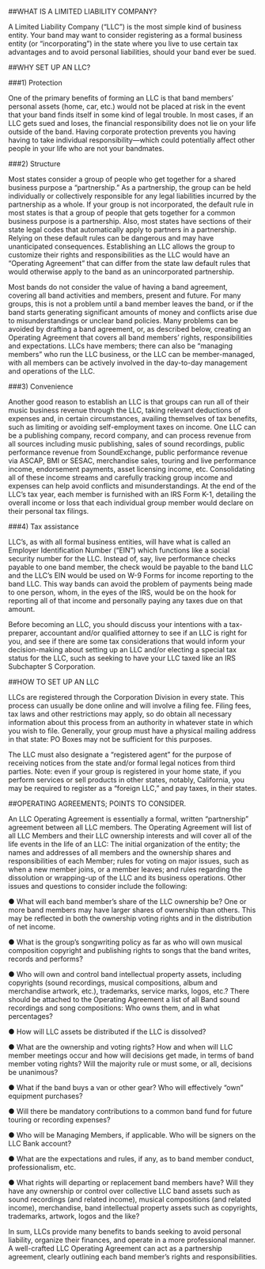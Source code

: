 ##WHAT IS A LIMITED LIABILITY COMPANY?

A Limited Liability Company (“LLC”) is the most simple kind of business entity. Your band may want to consider registering as a formal business entity (or “incorporating”) in the state where you live to use certain tax advantages and to avoid personal liabilities, should your band ever be sued.

##WHY SET UP AN LLC?

###1) Protection

One of the primary benefits of forming an LLC is that band members’ personal assets (home, car, etc.) would not be placed at risk in the event that your band finds itself in some kind of legal trouble. In most cases, if an LLC gets sued and loses, the financial responsibility does not lie on your life outside of the band. Having corporate protection prevents you having having to take individual responsibility—which could potentially affect other people in your life who are not your bandmates.

###2) Structure

Most states consider a group of people who get together for a shared business purpose a “partnership.”
As a partnership, the group can be held individually or collectively responsible for any legal liabilities incurred by the partnership as a whole.  If your group is not incorporated, the default rule in most states is that a group of people that gets together for a common business purpose is a partnership. Also, most states have sections of their state legal codes that automatically apply to partners in a partnership. Relying on these default rules can be dangerous and may have unanticipated consequences. Establishing an LLC allows the group to customize their rights and responsibilities as the LLC would have an “Operating Agreement” that can differ from the state law default rules that would otherwise apply to the band as an unincorporated partnership.

Most bands do not consider the value of having a band agreement, covering all band activities and members, present and future. For many groups, this is not a problem until a band member leaves the band, or if the band starts generating significant amounts of money and conflicts arise due to misunderstandings or unclear band policies. Many problems can be avoided by drafting a band agreement, or, as described below, creating an Operating Agreement that covers all band members’ rights, responsibilities and expectations. LLCs have members; there can also be “managing members” who run the LLC business, or the LLC can be member-managed, with all members can be actively involved in the day-to-day management and operations of the LLC.

###3) Convenience

Another good reason to establish an LLC is that groups can run all of their music business revenue through the LLC, taking relevant deductions of expenses and, in certain circumstances, availing themselves of tax benefits, such as limiting or avoiding self-employment taxes on income. One LLC can be a publishing company, record company, and can process revenue from all sources including music publishing, sales of sound recordings, public performance revenue from SoundExchange, public performance revenue via ASCAP, BMI or SESAC, merchandise sales, touring and live performance income, endorsement payments, asset licensing income, etc.  Consolidating all of these income streams and carefully tracking group income and expenses can help avoid conflicts and misunderstandings.  At the end of the LLC’s tax year, each member is furnished with an IRS Form K-1, detailing the overall income or loss that each individual group member would declare on their personal tax filings.

###4) Tax assistance

LLC’s, as with all formal business entities, will have what is called an Employer Identification Number (“EIN”) which functions like a social security number for the LLC. Instead of, say, live performance checks payable to one band member, the check would be payable to the band LLC and the LLC’s EIN would be used on W-9 Forms for income reporting to the band LLC. This way bands can avoid the problem of payments being made to one person, whom, in the eyes of the IRS, would be on the hook for reporting all of that income and personally paying any taxes due on that amount.

Before becoming an LLC, you should discuss your intentions with a tax-preparer, accountant and/or qualified attorney to see if an LLC is right for you, and see if there are some tax considerations that would inform your decision-making about setting up an LLC and/or electing a special tax status for the LLC, such as seeking to have your LLC taxed like an IRS Subchapter S Corporation.

##HOW TO SET UP AN LLC

LLCs are registered through the Corporation Division in every state. This process can usually be done online and will involve a filing fee. Filing fees, tax laws and other restrictions may apply, so do obtain all necessary information about this process from an authority in whatever state in which you wish to file. Generally, your group must have a physical mailing address in that state: PO Boxes may not be sufficient for this purposes.

The LLC must also designate a “registered agent” for the purpose of receiving notices from the state and/or formal legal notices from third parties. Note: even if your group is registered in your home state, if you perform services or sell products in other states, notably, California, you may be required to register as a “foreign LLC,” and pay taxes, in their states.  

##OPERATING AGREEMENTS; POINTS TO CONSIDER.

An LLC Operating Agreement is essentially a formal, written “partnership” agreement between all LLC members. The Operating Agreement will list of all LLC Members and their LLC ownership interests and will cover all of the life events in the life of an LLC: The initial organization of the entity; the names and addresses of all members and the ownership shares and responsibilities of each Member; rules for voting on major issues, such as when a new member joins, or a member leaves; and rules regarding the dissolution or wrapping-up of the LLC and its business operations. Other issues and questions to consider include the following:

● What will each band member’s share of the LLC ownership be? One or more band members may have larger shares of ownership than others. This may be reflected in both the ownership voting rights and in the distribution of net income.

● What is the group’s songwriting policy as far as who will own musical composition copyright and publishing rights to songs that the band writes, records and performs?

● Who will own and control band intellectual property assets, including copyrights (sound recordings, musical compositions, album and merchandise artwork, etc.), trademarks, service marks, logos, etc.? There should be attached to the Operating Agreement a list of all Band sound recordings and song compositions: Who owns them, and in what percentages?

● How will LLC assets be distributed if the LLC is dissolved?

● What are the ownership and voting rights? How and when will LLC member meetings occur and how will decisions get made, in terms of band member voting rights? Will the majority rule or must some, or all, decisions be unanimous?

● What if the band buys a van or other gear?  Who will effectively “own” equipment purchases?

● Will there be mandatory contributions to a common band fund for future touring or recording expenses?

● Who will be Managing Members, if applicable. Who will be signers on the LLC Bank account?

● What are the expectations and rules, if any, as to band member conduct, professionalism, etc.

● What rights will departing or replacement band members have? Will they have any ownership or control over collective LLC band assets such as sound recordings (and related income), musical compositions (and related income), merchandise, band intellectual property assets such as copyrights, trademarks, artwork, logos and the like?

In sum, LLCs provide many benefits to bands seeking to avoid personal liability, organize their finances, and operate in a more professional manner. A well-crafted LLC Operating Agreement can act as a partnership agreement, clearly outlining each band member’s rights and responsibilities.
